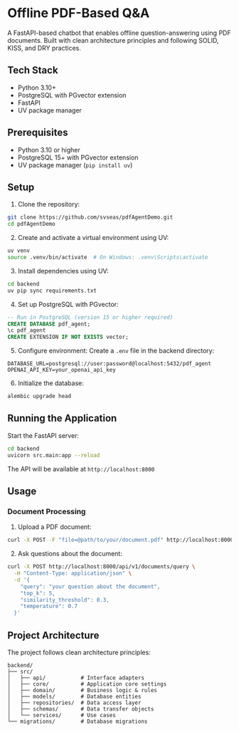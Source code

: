 # Offline PDF-Based Q&A

A FastAPI-based chatbot that enables offline question-answering using PDF documents. Built with clean architecture principles and following SOLID, KISS, and DRY practices.

## Tech Stack

- Python 3.10+
- PostgreSQL with PGvector extension
- FastAPI
- UV package manager

## Prerequisites

- Python 3.10 or higher
- PostgreSQL 15+ with PGvector extension
- UV package manager (`pip install uv`)

## Setup

1. Clone the repository:
```bash
git clone https://github.com/svseas/pdfAgentDemo.git
cd pdfAgentDemo
```

2. Create and activate a virtual environment using UV:
```bash
uv venv
source .venv/bin/activate  # On Windows: .venv\Scripts\activate
```

3. Install dependencies using UV:
```bash
cd backend
uv pip sync requirements.txt
```

4. Set up PostgreSQL with PGvector:
```sql
-- Run in PostgreSQL (version 15 or higher required)
CREATE DATABASE pdf_agent;
\c pdf_agent
CREATE EXTENSION IF NOT EXISTS vector;
```

5. Configure environment:
Create a `.env` file in the backend directory:
```env
DATABASE_URL=postgresql://user:password@localhost:5432/pdf_agent
OPENAI_API_KEY=your_openai_api_key
```

6. Initialize the database:
```bash
alembic upgrade head
```

## Running the Application

Start the FastAPI server:
```bash
cd backend
uvicorn src.main:app --reload
```

The API will be available at `http://localhost:8000`

## Usage

### Document Processing

1. Upload a PDF document:
```bash
curl -X POST -F "file=@path/to/your/document.pdf" http://localhost:8000/api/v1/documents/upload
```

2. Ask questions about the document:
```bash
curl -X POST http://localhost:8000/api/v1/documents/query \
  -H "Content-Type: application/json" \
  -d '{
    "query": "your question about the document",
    "top_k": 5,
    "similarity_threshold": 0.3,
    "temperature": 0.7
  }'
```

## Project Architecture

The project follows clean architecture principles:

```
backend/
├── src/
│   ├── api/           # Interface adapters
│   ├── core/          # Application core settings
│   ├── domain/        # Business logic & rules
│   ├── models/        # Database entities
│   ├── repositories/  # Data access layer
│   ├── schemas/       # Data transfer objects
│   └── services/      # Use cases
└── migrations/        # Database migrations
```


